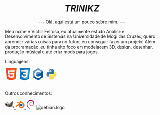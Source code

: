 <H1 align=center><I>TRINIKZ</I></H1>
<p align=center>--- Olá, aqui está um pouco sobre mim. ---</p>
<p>  Meu nome é Victor Feitosa, eu atualmente estudo Análise e Desenvolvimento de Sistemas na Universidade de Mogi das Cruzes, quero aprender várias coisas para no futuro eu conseguir fazer um projeto! Além da programação, eu tinha alto foco em modelagem 3D, design, desenhar, produção músical e até criar mods para jogos.</p>
<div style="justify-content: center;">
  <p>Linguagens:</p>
  <img src="https://raw.githubusercontent.com/devicons/devicon/master/icons/html5/html5-original.svg" alt="html.logo" width="40" height="40"> </img>
  <img src="https://raw.githubusercontent.com/devicons/devicon/master/icons/css3/css3-original.svg" alt="css.logo" width="40" height="40"> </img>
  <img src="https://raw.githubusercontent.com/devicons/devicon/master/icons/c/c-original.svg" alt="c.logo" widht="40" height="40"> </img>
  <img src="https://raw.githubusercontent.com/devicons/devicon/master/icons/python/python-original.svg" alt="python.logo" width="40" height="40"> </img>
</div>
<br>
<div>
  <p>Outros conhecimentos: </p>
  <a href="https://www.gimp.org">
    <img src="https://raw.githubusercontent.com/devicons/devicon/master/icons/gimp/gimp-original.svg" alt="gimp.logo" width="30" height="30"> </img>
  </a>
  <a href="https://www.blender.org">
    <img src="https://raw.githubusercontent.com/devicons/devicon/master/icons/blender/blender-original.svg" alt="blender.logo" width="30" height="30"> </img>
  </a>
  <img src="https://raw.githubusercontent.com/devicons/devicon/master/icons/debian/debian-original.svg" alt="debian.logo" width="30" height="30"> </img>
  <img src="https://upload.wikimedia.org/wikipedia/pt/7/7e/Fl_studio_logo.png" alt="debian.logo" width="30" height="30"> </img>
</div>
